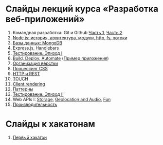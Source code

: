 # Слайды лекций курса «Разработка веб-приложений»

1. Командная разработка: Git и Github [Часть 1](https://urfu-2015.github.io/webdev-slides/1-1-teamwork-git-github), [Часть 2](https://urfu-2015.github.io/webdev-slides/1-2-teamwork-git-github)
2. [Node.js: история, архитектура, модули, http, fs, потоки](https://urfu-2015.github.io/webdev-slides/2-nodejs)
3. [Базы данных: MongoDB](https://urfu-2015.github.io/webdev-slides/3-db)
4. [Express.js, Handlebars](https://urfu-2015.github.io/webdev-slides/4-expressjs)
5. [Тестирование. Эпизод I](https://urfu-2015.github.io/webdev-slides/5-tests/)
6. [Build, Deploy, Automate](https://urfu-2015.github.io/webdev-slides/5-deploy/) ([Пример приложения](https://github.com/urfu-2015/urfu2015-notes))
7. [Организация вёрстки](https://urfu-2015.github.io/webdev-slides/7-bem/)
8. [Процессинг CSS](https://urfu-2015.github.io/webdev-slides/8-preprocessors/)
9. [HTTP и REST](https://urfu-2015.github.io/webdev-slides/9-rest/)
10. [TOUCH](https://urfu-2015.github.io/webdev-slides/10-touch/)
11. [Client rendering](https://urfu-2015.github.io/webdev-slides/11-clientside/)
12. [Паттерны](https://urfu-2015.github.io/webdev-slides/12-patterns/)
13. [Тестирование. Эпизод II](https://urfu-2015.github.io/webdev-slides/13-client-tests/)
15. Web APIs I: [Storage](https://urfu-2015.github.io/webdev-slides/15-1-storage-apis/), [Geolocation and Audio](https://urfu-2015.github.io/webdev-slides/15-2-geolocation-and-audio-apis/), [Fun](https://urfu-2015.github.io/webdev-slides/15-3-fun-apis/)
16. [Производительность](https://urfu-2015.github.io/webdev-slides/16-dev-tools-and-performance/)

# Слайды к хакатонам
1. [Первый хакатон](https://urfu-2015.github.io/webdev-slides/1-hackatone/)
